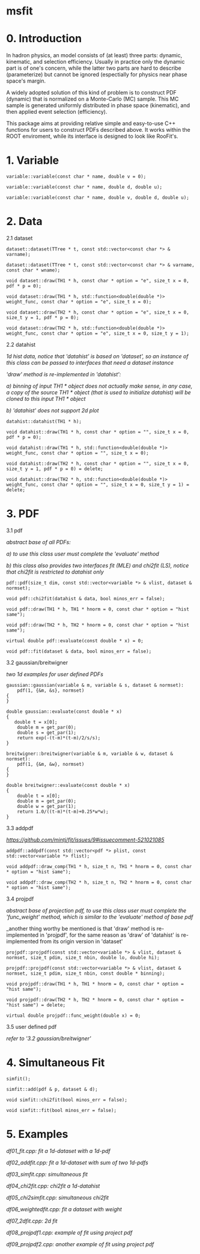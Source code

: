 # msfit

# 0. Introduction

In hadron physics, an model consists of (at least) three parts: dynamic, kinematic, and selection efficiency. Usually in practice only the dynamic part is of one's concern, while the latter two parts are hard to describe (parameterize) but cannot be ignored (espectially for physics near phase space's margin.

A widely adopted solution of this kind of problem is to construct PDF (dynamic) that is normalized on a Monte-Carlo (MC) sample. This MC sample is generated uniformly distributed in phase space (kinematic), and then applied event selection (efficiency).

This package aims at providing relative simple and easy-to-use C++ functions for users to construct PDFs described above.
It works within the ROOT enviroment, while its interface is designed to look like RooFit's.


# 1. Variable

    variable::variable(const char * name, double v = 0); 
    
    variable::variable(const char * name, double d, double u);
    
    variable::variable(const char * name, double v, double d, double u);


# 2. Data   

2.1 dataset
  
    dataset::dataset(TTree * t, const std::vector<const char *> & varname);
    
    dataset::dataset(TTree * t, const std::vector<const char *> & varname, const char * wname);
    
    void dataset::draw(TH1 * h, const char * option = "e", size_t x = 0, pdf * p = 0);
	
    void dataset::draw(TH1 * h, std::function<double(double *)> weight_func, const char * option = "e", size_t x = 0);
	
    void dataset::draw(TH2 * h, const char * option = "e", size_t x = 0, size_t y = 1, pdf * p = 0);
	
    void dataset::draw(TH2 * h, std::function<double(double *)> weight_func, const char * option = "e", size_t x = 0, size_t y = 1);

2.2 datahist

  _1d hist data, notice that 'datahist' is based on 'dataset', so an instance of this class can be passed to interfaces that need a dataset instance_
  
  _'draw' method is re-implemented in 'datahist':_
  
  _a) binning of input TH1 * object does not actually make sense, in any case, a copy of the source TH1 * object (that is used to initialize datahist) will be cloned to this input TH1 * object_
  
  _b) 'datahist' does not support 2d plot_
  
    datahist::datahist(TH1 * h);
    
    void datahist::draw(TH1 * h, const char * option = "", size_t x = 0, pdf * p = 0);
	
    void datahist::draw(TH1 * h, std::function<double(double *)> weight_func, const char * option = "", size_t x = 0);
	
    void datahist::draw(TH2 * h, const char * option = "", size_t x = 0, size_t y = 1, pdf * p = 0) = delete;
	
    void datahist::draw(TH2 * h, std::function<double(double *)> weight_func, const char * option = "", size_t x = 0, size_t y = 1) = delete;
    
# 3. PDF

3.1 pdf

  _abstract base of all PDFs:_
  
  _a) to use this class user must complete the 'evaluate' method_
  
  _b) this class also provides two interfaces fit (MLE) and chi2fit (LS), notice that chi2fit is restricted to datahist only_

    pdf::pdf(size_t dim, const std::vector<variable *> & vlist, dataset & normset);
    
    void pdf::chi2fit(datahist & data, bool minos_err = false);
    
    void pdf::draw(TH1 * h, TH1 * hnorm = 0, const char * option = "hist same");
    
    void pdf::draw(TH2 * h, TH2 * hnorm = 0, const char * option = "hist same");

    virtual double pdf::evaluate(const double * x) = 0;
    
    void pdf::fit(dataset & data, bool minos_err = false);
    
3.2 gaussian/breitwigner

  _two 1d examples for user defined PDFs_
  
    gaussian::gaussian(variable & m, variable & s, dataset & normset):
        pdf(1, {&m, &s}, normset)
    {
    }

    double gaussian::evaluate(const double * x)
    {
       double t = x[0];
        double m = get_par(0);
        double s = get_par(1);
        return exp(-(t-m)*(t-m)/2/s/s);
    }
     
    breitwigner::breitwigner(variable & m, variable & w, dataset & normset):
        pdf(1, {&m, &w}, normset)
    {
    }

    double breitwigner::evaluate(const double * x)
    {
        double t = x[0];
        double m = get_par(0);
        double w = get_par(1);
        return 1.0/((t-m)*(t-m)+0.25*w*w);
    }

3.3 addpdf

  _https://github.com/mintj/fit/issues/9#issuecomment-521021085_
  
    addpdf::addpdf(const std::vector<pdf *> plist, const std::vector<variable *> flist);
    
    void addpdf::draw_comp(TH1 * h, size_t n, TH1 * hnorm = 0, const char * option = "hist same");
	
    void addpdf::draw_comp(TH2 * h, size_t n, TH2 * hnorm = 0, const char * option = "hist same");
 
3.4 projpdf
    
  _abstract base of projection pdf, to use this class user must complete the 'func_weight' method, which is similar to the 'evaluate' method of base pdf_
  
  _another thing worthy be mentioned is that 'draw' method is re-implemented in 'projpdf', for the same reason as 'draw' of 'datahist' is re-implemented from its origin version in 'dataset'

    projpdf::projpdf(const std::vector<variable *> & vlist, dataset & normset, size_t pdim, size_t nbin, double lo, double hi);
    
    projpdf::projpdf(const std::vector<variable *> & vlist, dataset & normset, size_t pdim, size_t nbin, const double * binning);
    
    void projpdf::draw(TH1 * h, TH1 * hnorm = 0, const char * option = "hist same");
	
    void projpdf::draw(TH2 * h, TH2 * hnorm = 0, const char * option = "hist same") = delete;
    
    virtual double projpdf::func_weight(double x) = 0;

3.5 user defined pdf

  _refer to '3.2 gaussian/breitwigner'_


# 4. Simultaneous Fit

    simfit();
    
    simfit::add(pdf & p, dataset & d);
    
    void simfit::chi2fit(bool minos_err = false);
    
    void simfit::fit(bool minos_err = false);
    
    
# 5. Examples
  
  _df01_fit.cpp: fit a 1d-dataset with a 1d-pdf_
  
  _df02_addfit.cpp: fit a 1d-dataset with sum of two 1d-pdfs_

  _df03_simfit.cpp: simultaneous fit_

  _df04_chi2fit.cpp: chi2fit a 1d-datahist_

  _df05_chi2simfit.cpp: simultaneous chi2fit_

  _df06_weightedfit.cpp: fit a dataset with weight_

  _df07_2dfit.cpp: 2d fit_

  _df08_projpdf1.cpp: example of fit using project pdf_

  _df09_projpdf2.cpp: another example of fit using project pdf_

    
